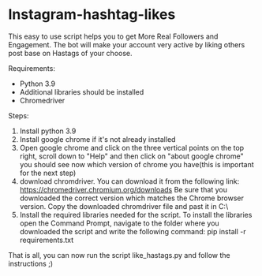 # Instagram-hashtag-likes
This easy to use script helps you to get More Real Followers and Engagement. The bot will make your account very active by liking others post base on Hastags of your choose.

Requirements:
- Python 3.9
- Additional libraries should be installed
- Chromedriver

Steps: 
1) Install python 3.9 
2) Install google chrome if it's not already installed 
3) Open google chrome and click on the three vertical points on the top right, 
   scroll down to "Help" and then click on "about google chrome"
   you should see now which version of chrome you have(this is important for the next step)
4) download chromdriver. You can download it from the following link: https://chromedriver.chromium.org/downloads
   Be sure that you downloaded the correct version which matches the Chrome browser version. 
   Copy the downloaded  chromdriver file and past it in C:\ 
6) Install the required libraries needed for the script. 
   To install the libraries open the Command Prompt, navigate to the folder where you downloaded the script and write the following command: 
   pip install -r requirements.txt 


That is all, you can now run the script like_hastags.py and follow the instructions ;) 
